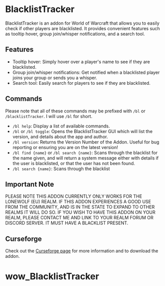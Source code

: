 # BlacklistTracker

BlacklistTracker is an addon for World of Warcraft that allows you to easily check if other players are blacklisted. It provides convenient features such as tooltip hover, group join/whisper notifications, and a search tool.

## Features

- Tooltip hover: Simply hover over a player's name to see if they are blacklisted.
- Group join/whisper notifications: Get notified when a blacklisted player joins your group or sends you a whisper.
- Search tool: Easily search for players to see if they are blacklisted.

## Commands

Please note that all of these commands may be prefixed with `/bl` or `/blacklistTracker`. I will use `/bl` for short.

- `/bl help`: Display a list of available commands.
- `/bl` or `/bl toggle`: Opens the BlacklistTracker GUI which will list the version, and details about the app and author.
- `/bl version`: Returns the Version Number of the Addon. Useful for bug reporting or ensuring you are on the latest version!
- `/bl find {name}` or `/bl search {name}`: Scans through the blacklist for the name given, and will return a system message either with details if the user is blacklisted, or that the user has not been found.
- `/bl search {name}`: Scans through the blacklist

## Important Note

PLEASE NOTE THIS ADDON CURRENTLY ONLY WORKS FOR THE LONEWOLF (EU) REALM. IF THIS ADDON EXPERIENCES A GOOD USE FROM THE COMMUNITY, AND IS IN THE STATE TO EXPAND TO OTHER REALMS IT WILL DO SO. IF YOU WISH TO HAVE THIS ADDON ON YOUR REALM, PLEASE CONTACT ME AND LINK TO YOUR REALM FORUM OR DISCORD SERVER. IT MUST HAVE A BLACKLIST PRESENT.

## Curseforge

Check out the [Curseforge page](https://www.curseforge.com/wow/addons/blacklisttracker) for more information and to download the addon.
# wow_BlacklistTracker
